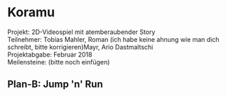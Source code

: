 # Koramu
Projekt: 2D-Videospiel mit atemberaubender Story <br/>
Teilnehmer: Tobias Mahler, Roman (ich habe keine ahnung wie man dich schreibt, bitte korrigieren)Mayr, Ario Dastmaltschi<br/>
Projektabgabe: Februar 2018<br/>
Meilensteine: (bitte noch einfügen)<br/>
<h2>Plan-B: Jump 'n' Run</h2>
